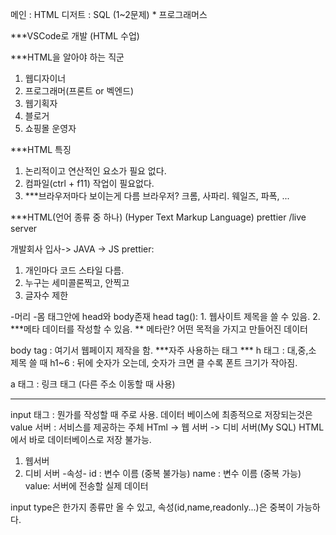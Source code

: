 메인 : HTML
디저트 : SQL (1~2문제) * 프로그래머스

***VSCode로 개발 (HTML 수업)

***HTML을 알아야 하는 직군
1. 웹디자이너
2. 프로그래머(프론트 or 벡엔드)
3. 웹기획자
4. 블로거
5. 쇼핑몰 운영자

***HTML 특징

1. 논리적이고 연산적인 요소가 필요 없다.
2. 컴파일(ctrl + f11) 작업이 필요없다.
3. ***브라우저마다 보이는게 다름
브라우저?
크롬, 사파리. 웨일즈, 파폭, ...

***HTML(언어 종류 중 하나)
(Hyper Text Markup Language)
prettier /live server


개발회사 입사-> JAVA -> JS
prettier:
1. 개인마다 코드 스타일 다름.
2. 누구는 세미콜론찍고, 안찍고
3. 글자수 제한

<html>
   <head> -머리
   </head>
   <body> -몸
   </body>
</html>

<html> 태그안에 head와 body존재
head tag(<head>): 
1. 웹사이트 제목을 쓸 수 있음.
2. ***메타 데이터를 작성할 수 있음.
** 메타란? 어떤 목적을 가지고 만들어진 데이터
<meta name="keywords"
content="대전,술집,추전.대전술집,술집맛집" />

body tag : 여기서 웹페이지 제작을 함.
***자주 사용하는 태그 ***
 h 태그 : 대,중,소 제목 쓸 때
 h1~6 : 뒤에 숫자가 오는데, 숫자가 크면 클 수록 폰트 크기가 작아짐.

 a 태그 : 링크 태그 (다른 주소 이동할 때 사용)
***
 input 태그 : 뭔가를 작성할 때 주로 사용.
 데이터 베이스에 최종적으로 저장되는것은 value
서버 : 서비스를 제공하는 주체
HTml -> 웹 서버 -> 디비 서버(My SQL)
HTML 에서 바로 데이터베이스로 저장 불가능.
1. 웹서버
2. 디비 서버
-속성-
id : 변수 이름 (중복 불가능)
name : 변수 이름 (중복 가능)
value: 서버에 전송할 실제 데이터

input type은 한가지 종류만 올 수 있고, 속성(id,name,readonly...)은 중복이 가능하다.
